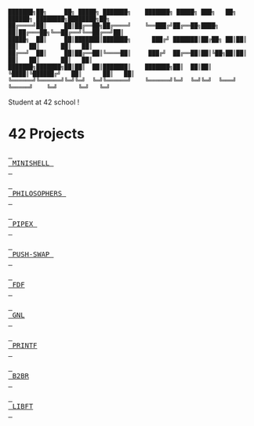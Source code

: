 ```
███████╗██╗     ██╗ █████╗ ███████╗    ███████╗ █████╗ ███╗   ██╗ ██████╗ ████████╗████████╗██╗
██╔════╝██║     ██║██╔══██╗██╔════╝    ╚══███╔╝██╔══██╗████╗  ██║██╔═══██╗╚══██╔══╝╚══██╔══╝██║
█████╗  ██║     ██║███████║███████╗      ███╔╝ ███████║██╔██╗ ██║██║   ██║   ██║      ██║   ██║
██╔══╝  ██║     ██║██╔══██║╚════██║     ███╔╝  ██╔══██║██║╚██╗██║██║   ██║   ██║      ██║   ██║
███████╗███████╗██║██║  ██║███████║    ███████╗██║  ██║██║ ╚████║╚██████╔╝   ██║      ██║   ██║
╚══════╝╚══════╝╚═╝╚═╝  ╚═╝╚══════╝    ╚══════╝╚═╝  ╚═╝╚═╝  ╚═══╝ ╚═════╝    ╚═╝      ╚═╝   ╚═╝
```                                        

Student at 42 school !

# 42 Projects 

[<kbd> <br> MINISHELL <br> </kbd>][Link]

[Link]: https://github.com/eliaszanotti/minishell

[<kbd> <br> PHILOSOPHERS <br> </kbd>][Link2]

[Link2]: https://github.com/eliaszanotti/philo

[<kbd> <br> PIPEX <br> </kbd>][Link3]

[Link3]: https://github.com/eliaszanotti/pipex

[<kbd> <br> PUSH-SWAP <br> </kbd>][Link4]

[Link4]: https://github.com/eliaszanotti/push_swap

[<kbd> <br> FDF <br> </kbd>][Link5]

[Link5]: https://github.com/eliaszanotti/fdf

[<kbd> <br> GNL <br> </kbd>][Link6]

[Link6]: https://github.com/eliaszanotti/gnl

[<kbd> <br> PRINTF <br> </kbd>][Link7]

[Link7]: https://github.com/eliaszanotti/printf

[<kbd> <br> B2BR <br> </kbd>][Link8]

[Link8]: https://github.com/eliaszanotti/b2br

[<kbd> <br> LIBFT <br> </kbd>][Link9]

[Link9]: https://github.com/eliaszanotti/libft
